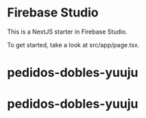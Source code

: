 # Firebase Studio

This is a NextJS starter in Firebase Studio.

To get started, take a look at src/app/page.tsx.
# pedidos-dobles-yuuju
# pedidos-dobles-yuuju
